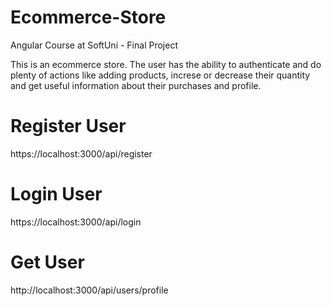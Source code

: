 # Ecommerce-Store
Angular Course at SoftUni - Final Project

This is an ecommerce store. The user has the ability 
to authenticate and do plenty of actions like adding products, 
increse or decrease their quantity and get useful information 
about their purchases and profile.

# Register User

https://localhost:3000/api/register

# Login User

https://localhost:3000/api/login

# Get User

http://localhost:3000/api/users/profile

